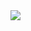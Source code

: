 <div>
<img src="https://github-readme-stats.vercel.app/api/top-langs/?username=FreddieCrew&theme=dark&langs_count=8&layout=compact alt="Failed to load stats" />
</div>
